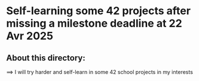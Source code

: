 # Self-learning some 42 projects after missing a milestone deadline at 22 Avr 2025


## About this directory:

==> I will try harder and self-learn in some 42 school projects in my interests

